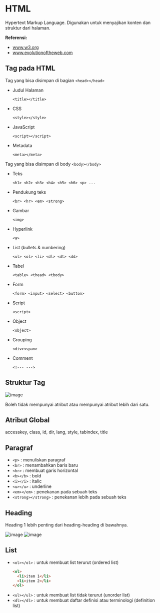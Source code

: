 # HTML

Hypertext Markup Language. Digunakan untuk menyajikan konten dan struktur dari halaman.

**Referensi:**
- www.w3.org
- www.evolutionoftheweb.com

## Tag pada HTML

Tag yang bisa disimpan di bagian `<head></head>`
- Judul Halaman
  
  `<title></title>`
- CSS

  `<style></style>`
- JavaScript

  `<script></script>`
- Metadata

  `<meta></meta>`

Tag yang bisa disimpan di body `<body></body>`
- Teks

  `<h1> <h2> <h3> <h4> <h5> <h6> <p> ...`
- Pendukung teks

  `<br> <hr> <em> <strong>`
- Gambar

  `<img>`
- Hyperlink

  `<a>`
- List (bullets & numbering)

  `<ul> <ol> <li> <dl> <dt> <dd>`
- Tabel

  `<table> <thead> <tbody>`
- Form

  `<form> <input> <select> <button>`
- Script

  `<script>`
- Object

  `<object>`
- Grouping

  `<div><span>`
- Comment

  `<!--- --->`

## Struktur Tag

![image](https://github.com/fnurrahmah125/wpu_html/assets/54012198/81d803f2-fe88-46ca-8ace-0fab037b6385)

Boleh tidak mempunyai atribut atau mempunyai atribut lebih dari satu.

## Atribut Global

accesskey, class, id, dir, lang, style, tabindex, title

## Paragraf

- `<p>` : menuliskan paragraf
- `<br>` : menambahkan baris baru
- `<hr>` : membuat garis horizontal
- `<b></b>` : bold
- `<i></i>` : italic
- `<u></u>` : underline
- `<em></em>` : penekanan pada sebuah teks
- `<strong></strong>` : penekanan lebih pada sebuah teks

## Heading

Heading 1 lebih penting dari heading-heading di bawahnya.

![image](https://github.com/fnurrahmah125/wpu_html/assets/54012198/089a8c45-a193-46ed-a16f-70f1bd5c82c6) ![image](https://github.com/fnurrahmah125/wpu_html/assets/54012198/7e45c41b-f115-4a34-b57b-06acf44eb5f8)

## List

- `<ol></ol>` : untuk membuat list terurut (ordered list)
  ``` html
  <ol>
    <li>item 1</li>
    <li>item 2</li>
  </ol>
  
  ```
- `<ul></ul>` : untuk membuat list tidak terurut (unorder list)
- `<dl></dl>` : untuk membuat daftar definisi atau terminologi (definition list)





















